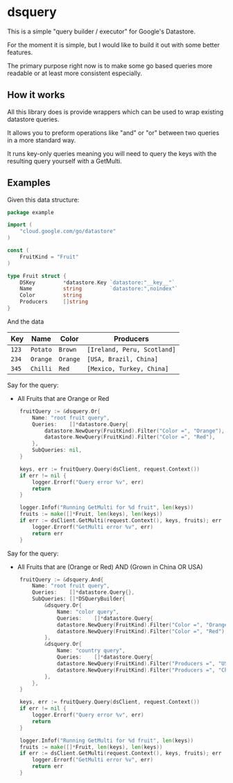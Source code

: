 # dsquery

This is a simple "query builder / executor" for Google's Datastore.

For the moment it is simple, but I would like to build it out with some better features.

The primary purpose right now is to make some go based queries more readable or at least more consistent especially.

## How it works

All this library does is provide wrappers which can be used to wrap existing datastore queries.

It allows you to preform operations like "and" or "or" between two queries
in a more standard way.

It runs key-only queries meaning you will need to query the keys with the resulting query
yourself with a GetMulti.

## Examples

Given this data structure:
```go
package example

import (
	"cloud.google.com/go/datastore"
)

const (
	FruitKind = "Fruit"
)

type Fruit struct {
	DSKey         *datastore.Key `datastore:"__key__"`
	Name          string         `datastore:",noindex"`
	Color         string
	Producers     []string
}
```

And the data

| Key | Name | Color | Producers |
| --- | --- | --- | --- |
| `123` | `Potato` | `Brown` | `[Ireland, Peru, Scotland]` |
| `234` | `Orange` | `Orange` | `[USA, Brazil, China]` |
| `345` | `Chilli` | `Red` | `[Mexico, Turkey, China]` |

Say for the query:
* All Fruits that are Orange or Red
```go
    fruitQuery := &dsquery.Or{
        Name: "root fruit query",
		Queries:    []*datastore.Query{
            datastore.NewQuery(FruitKind).Filter("Color =", "Orange"),
            datastore.NewQuery(FruitKind).Filter("Color =", "Red"),
        },
		SubQueries: nil,
    }

	keys, err := fruitQuery.Query(dsClient, request.Context())
    if err != nil {
        logger.Errorf("Query error %v", err)
        return
    }

	logger.Infof("Running GetMulti for %d fruit", len(keys))
	fruits := make([]*Fruit, len(keys), len(keys))
	if err := dsClient.GetMulti(request.Context(), keys, fruits); err != nil {
		logger.Errorf("GetMulti error %v", err)
		return err
	}

```
Say for the query:
* All Fruits that are (Orange or Red) AND (Grown in China OR USA)
```go
    fruitQuery := &dsquery.And{
        Name: "root fruit query",
		Queries:    []*datastore.Query{},
		SubQueries: []*DSQueryBuilder{
            &dsquery.Or{
                Name: "color query",
                Queries:    []*datastore.Query{
                datastore.NewQuery(FruitKind).Filter("Color =", "Orange"),
                datastore.NewQuery(FruitKind).Filter("Color =", "Red"),
            },
            &dsquery.Or{
                Name: "country query",
                Queries:    []*datastore.Query{
                datastore.NewQuery(FruitKind).Filter("Producers =", "USA"),
                datastore.NewQuery(FruitKind).Filter("Producers =", "China"),
            },
        },
    }

	keys, err := fruitQuery.Query(dsClient, request.Context())
    if err != nil {
        logger.Errorf("Query error %v", err)
        return
    }

	logger.Infof("Running GetMulti for %d fruit", len(keys))
	fruits := make([]*Fruit, len(keys), len(keys))
	if err := dsClient.GetMulti(request.Context(), keys, fruits); err != nil {
		logger.Errorf("GetMulti error %v", err)
		return err
	}

```
